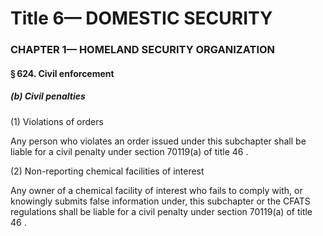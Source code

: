 
# Title 6— DOMESTIC SECURITY
### CHAPTER 1— HOMELAND SECURITY ORGANIZATION
#### § 624. Civil enforcement
##### (b) Civil penalties

(1) Violations of orders

Any person who violates an order issued under this subchapter shall be liable for a civil penalty under section 70119(a) of title 46 .

(2) Non-reporting chemical facilities of interest

Any owner of a chemical facility of interest who fails to comply with, or knowingly submits false information under, this subchapter or the CFATS regulations shall be liable for a civil penalty under section 70119(a) of title 46 .
